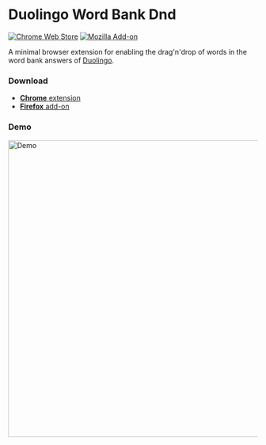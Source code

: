 # Duolingo Word Bank Dnd

[![Chrome Web Store](https://img.shields.io/chrome-web-store/v/dfpfeeojcakkdfiglfcccdlhdfejcmkg)](https://chrome.google.com/webstore/detail/duolingo-word-bank-dnd/dfpfeeojcakkdfiglfcccdlhdfejcmkg)
[![Mozilla Add-on](https://img.shields.io/amo/v/duolingo-word-bank-dnd)](https://addons.mozilla.org/fr/firefox/addon/duolingo-word-bank-dnd/)

A minimal browser extension for enabling the drag'n'drop of words in the word bank answers of
[Duolingo](https://www.duolingo.com).

### Download

* [**Chrome** extension](https://chrome.google.com/webstore/detail/duolingo-word-bank-dnd/dfpfeeojcakkdfiglfcccdlhdfejcmkg)
* [**Firefox** add-on](https://addons.mozilla.org/fr/firefox/addon/duolingo-word-bank-dnd/)

### Demo

<img src="https://i.imgur.com/7HzpWat.gif" alt="Demo" width="600" />
